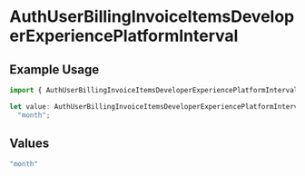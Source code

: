 # AuthUserBillingInvoiceItemsDeveloperExperiencePlatformInterval

## Example Usage

```typescript
import { AuthUserBillingInvoiceItemsDeveloperExperiencePlatformInterval } from "@vercel/sdk/models/components";

let value: AuthUserBillingInvoiceItemsDeveloperExperiencePlatformInterval =
  "month";
```

## Values

```typescript
"month"
```